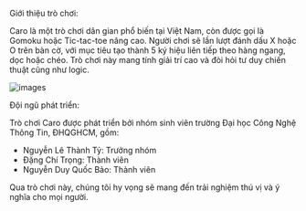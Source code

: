 Giới thiệu trò chơi:

Caro là một trò chơi dân gian phổ biến tại Việt Nam, còn được gọi là Gomoku hoặc Tic-tac-toe nâng cao. Người chơi sẽ lần lượt đánh dấu X hoặc O trên bàn cờ, với mục tiêu tạo thành 5 ký hiệu liên tiếp theo hàng ngang, dọc hoặc chéo. Trò chơi này mang tính giải trí cao và đòi hỏi tư duy chiến thuật cũng như logic.

  ![images](https://github.com/user-attachments/assets/641c778b-792e-4cb9-a0c8-7915740d4eed)

Đội ngũ phát triển:

Trò chơi Caro được phát triển bởi nhóm sinh viên trường Đại học Công Nghệ Thông Tin, ĐHQGHCM, gồm:

- Nguyễn Lê Thành Tỷ: Trưởng nhóm
- Đặng Chí Trọng: Thành viên
- Nguyễn Duy Quốc Bảo: Thành viên

Qua trò chơi này, chúng tôi hy vọng sẽ mang đến trải nghiệm thú vị và ý nghĩa cho mọi người.
